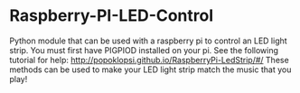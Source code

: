 # Raspberry-PI-LED-Control
Python module that can be used with a raspberry pi to control an LED light strip. You must first have PIGPIOD installed on your pi. See the following tutorial for help: http://popoklopsi.github.io/RaspberryPi-LedStrip/#/
These methods can be used to make your LED light strip match the music that you play!
